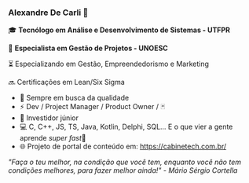 ### Alexandre De Carli 🎯

🎓 **Tecnólogo em Análise e Desenvolvimento de Sistemas - UTFPR**

💎 **Especialista em Gestão de Projetos - UNOESC**

⏳ Especializando em Gestão, Empreendedorismo e Marketing

🔜 Certificações em Lean/Six Sigma


- 🔭 Sempre em busca da qualidade
- ⚡ Dev / Project Manager / Product Owner / 🃏
- 👶 Investidor júnior
- 💻 C, C++, JS, TS, Java, Kotlin, Delphi, SQL... E o que vier a gente aprende *super fast*💨
- 🌐 Projeto de portal de conteúdo em: https://cabinetech.com.br/


*"Faça o teu melhor, na condição que você tem, enquanto você não tem condições melhores, para fazer melhor ainda!" - Mário Sérgio Cortella*
